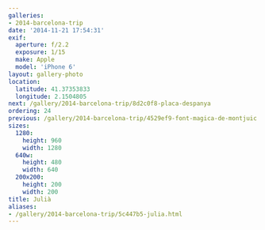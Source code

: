 ```yaml
---
galleries:
- 2014-barcelona-trip
date: '2014-11-21 17:54:31'
exif:
  aperture: f/2.2
  exposure: 1/15
  make: Apple
  model: 'iPhone 6'
layout: gallery-photo
location:
  latitude: 41.37353833
  longitude: 2.1504805
next: /gallery/2014-barcelona-trip/8d2c0f8-placa-despanya
ordering: 24
previous: /gallery/2014-barcelona-trip/4529ef9-font-magica-de-montjuic
sizes:
  1280:
    height: 960
    width: 1280
  640w:
    height: 480
    width: 640
  200x200:
    height: 200
    width: 200
title: Julià
aliases:
- /gallery/2014-barcelona-trip/5c447b5-julia.html
---
```

